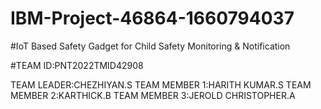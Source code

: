 # IBM-Project-46864-1660794037
#IoT Based Safety Gadget for Child Safety Monitoring &amp; Notification

#TEAM ID:PNT2022TMID42908

TEAM LEADER:CHEZHIYAN.S
TEAM MEMBER 1:HARITH KUMAR.S
TEAM MEMBER 2:KARTHICK.B
TEAM MEMBER 3:JEROLD CHRISTOPHER.A
